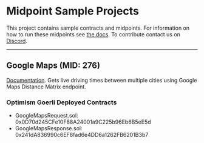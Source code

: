 # Midpoint Sample Projects
This project contains sample contracts and midpoints. For information on how to run these midpoints see [the docs](https://docs.midpointapi.com). To contribute contact us on [Discord](discord.gg/rEkrNw6aSA).

--- 

## Google Maps (MID: 276)
[Documentation](https://docs.midpointapi.com/midpoint-documentation/get-started/real-world-requests-google-maps-11-min).
Gets live driving times between multiple cities using Google Maps Distance Matrix endpoint.

### Optimism Goerli Deployed Contracts
* GoogleMapsRequest.sol: 0x0D70d245CFe10F88A24001a9C225b96Eb6B5eE5d
* GoogleMapsResponse.sol: 0x241dA836990c6EF8fad6e4DD6a1262FB6201B3b7